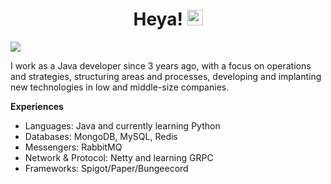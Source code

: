 <div align="center">
   <h1>Heya! <img src="https://media.giphy.com/media/hvRJCLFzcasrR4ia7z/giphy.gif" width="25px"></h1>
</div>

<img align="center" src="https://github-readme-stats.vercel.app/api?username=mluizaa00&count_private=true&show_icons=true&hide_title=true&theme=dark"/>

I work as a Java developer since 3 years ago, with a focus on operations and strategies, structuring areas and processes, developing and implanting new technologies in low and middle-size companies.

**Experiences**

- Languages: Java and currently learning Python
- Databases: MongoDB, MySQL, Redis
- Messengers: RabbitMQ
- Network & Protocol: Netty and learning GRPC
- Frameworks: Spigot/Paper/Bungeecord

